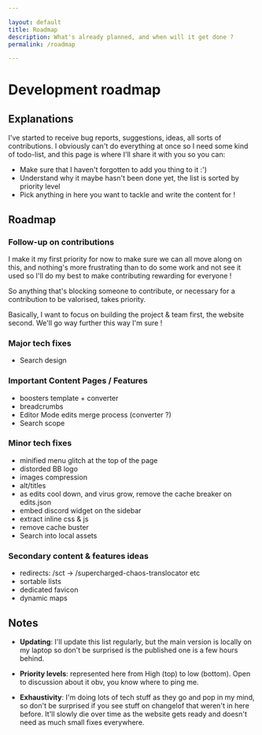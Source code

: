 ```yaml
---

layout: default
title: Roadmap
description: What's already planned, and when will it get done ?
permalink: /roadmap

---
```


# Development roadmap

## Explanations
I've started to receive bug reports, suggestions, ideas, all sorts of contributions. I obviously can't do everything at once so I need some kind of todo-list, and this page is where I'll share it with you so you can:

- Make sure that I haven't forgotten to add you thing to it :')
- Understand why it maybe hasn't been done yet, the list is sorted by priority level
- Pick anything in here you want to tackle and write the content for !


## Roadmap

### Follow-up on contributions

I make it my first priority for now to make sure we can all move along on this, and nothing's more frustrating than to do some work and not see it used so I'll do my best to make contributing rewarding for everyone !

So anything that's blocking someone to contribute, or necessary for a contribution to be valorised, takes priority.

Basically, I want to focus on building the project & team first, the website second. We'll go way further this way I'm sure !

### Major tech fixes

- Search design

### Important Content Pages / Features

- boosters template + converter
- breadcrumbs
- Editor Mode edits merge process (converter ?)
- Search scope

### Minor tech fixes

- minified menu glitch at the top of the page
- distorded BB logo
- images compression
- alt/titles
- as edits cool down, and virus grow, remove the cache breaker on edits.json
-  embed discord widget on the sidebar
-  extract inline css & js
-  remove cache buster
-  Search into local assets

### Secondary content & features ideas

- redirects: /sct -> /supercharged-chaos-translocator etc
- sortable lists
- dedicated favicon
- dynamic maps

## Notes

- **Updating**: I'll update this list regularly, but the main version is locally on my laptop so don't be surprised is the published one is a few hours behind.

- **Priority levels**: represented here from High (top) to low (bottom). Open to discussion about it obv, you know where to ping me.

- **Exhaustivity**: I'm doing lots of tech stuff as they go and pop in my mind, so don't be surprised if you see stuff on changelof that weren't in here before. It'll slowly die over time as the website gets ready and doesn't need as much small fixes everywhere.
